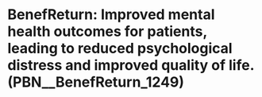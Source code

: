 # BenefReturn: __Improved mental health outcomes for patients, leading to reduced psychological distress and improved quality of life.__ (PBN__BenefReturn_1249)

